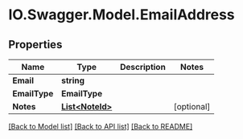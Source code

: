 # IO.Swagger.Model.EmailAddress
## Properties

Name | Type | Description | Notes
------------ | ------------- | ------------- | -------------
**Email** | **string** |  | 
**EmailType** | **EmailType** |  | 
**Notes** | [**List&lt;NoteId&gt;**](NoteId.md) |  | [optional] 

[[Back to Model list]](../README.md#documentation-for-models) [[Back to API list]](../README.md#documentation-for-api-endpoints) [[Back to README]](../README.md)

